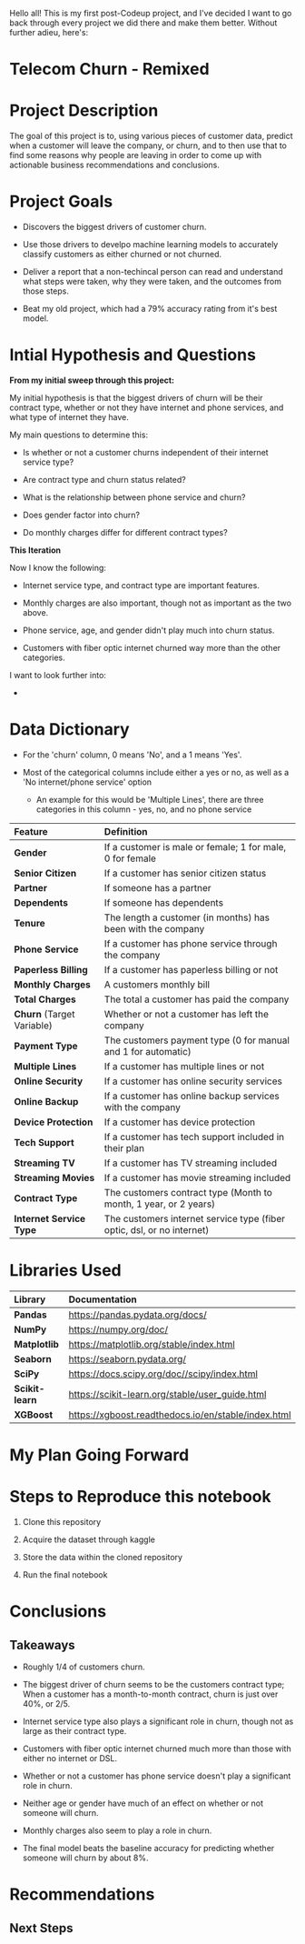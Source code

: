 Hello all! This is my first post-Codeup project, and I've decided I want to go back through every project we did there and make them better. Without further adieu, here's:

# Telecom Churn - Remixed

# Project Description

The goal of this project is to, using various pieces of customer data, predict when a customer will leave the company, or churn, and to then use that to find some reasons why people are leaving in order to come up with actionable business recommendations and conclusions.

# Project Goals

- Discovers the biggest drivers of customer churn.

- Use those drivers to develpo machine learning models to accurately classify customers as either churned or not churned.

- Deliver a report that a non-techincal person can read and understand what steps were taken, why they were taken, and the outcomes from those steps.

- Beat my old project, which had a 79% accuracy rating from it's best model.

# Intial Hypothesis and Questions

**From my initial sweep through this project:**

My initial hypothesis is that the biggest drivers of churn will be their contract type, whether or not they have internet and phone services, and what type of internet they have.

My main questions to determine this:

- Is whether or not a customer churns independent of their internet service type?

- Are contract type and churn status related?

- What is the relationship between phone service and churn?

- Does gender factor into churn?

- Do monthly charges differ for different contract types?

**This Iteration**

Now I know the following:

- Internet service type, and contract type are important features.

- Monthly charges are also important, though not as important as the two above.

- Phone service, age, and gender didn't play much into churn status.

- Customers with fiber optic internet churned way more than the other categories.

I want to look further into:

- 

# Data Dictionary

- For the 'churn' column,  0 means 'No', and a 1 means 'Yes'.

- Most of the categorical columns include either a yes or no, as well as a 'No internet/phone service' option

    - An example for this would be 'Multiple Lines', there are three categories in this column - yes, no, and no phone service

| **Feature** | **Definition** |
|:--------|:-----------|
|**Gender** | If a customer is male or female; 1 for male, 0 for female|
|**Senior Citizen** | If a customer has senior citizen status|
|**Partner** | If someone has a partner|
|**Dependents** | If someone has dependents|
|**Tenure** | The length a customer (in months) has been with the company|
|**Phone Service** | If a customer has phone service through the company|
|**Paperless Billing** | If a customer has paperless billing or not|
|**Monthly Charges** | A customers monthly bill|
|**Total Charges** | The total a customer has paid the company|
|**Churn** (Target Variable) | Whether or not a customer has left the company|
|**Payment Type** | The customers payment type (0 for manual and 1 for automatic)|
|**Multiple Lines** | If a customer has multiple lines or not|
|**Online Security** | If a customer has online security services|
|**Online Backup** | If a customer has online backup services with the company|
|**Device Protection** | If a customer has device protection|
|**Tech Support** | If a customer has tech support included in their plan|
|**Streaming TV** | If a customer has TV streaming included|
|**Streaming Movies** | If a customer has movie streaming included|
|**Contract Type** | The customers contract type (Month to month, 1 year, or 2 years)|
|**Internet Service Type** | The customers internet service type (fiber optic, dsl, or no internet)|

# Libraries Used

| **Library** | **Documentation** |
|:-------|:-----------|
|**Pandas**| https://pandas.pydata.org/docs/ |
|**NumPy**| https://numpy.org/doc/ |
|**Matplotlib**| https://matplotlib.org/stable/index.html |
|**Seaborn**| https://seaborn.pydata.org/ |
|**SciPy**| https://docs.scipy.org/doc//scipy/index.html |
|**Scikit-learn**| https://scikit-learn.org/stable/user_guide.html |
|**XGBoost**| https://xgboost.readthedocs.io/en/stable/index.html |

# My Plan Going Forward

# Steps to Reproduce this notebook

1. Clone this repository

2. Acquire the dataset through kaggle

3. Store the data within the cloned repository

4. Run the final notebook

# Conclusions

## Takeaways

- Roughly 1/4 of customers churn.

- The biggest driver of churn seems to be the customers contract type; When a customer has a month-to-month contract, churn is just over 40%, or 2/5.

- Internet service type also plays a significant role in churn, though not as large as their contract type.

- Customers with fiber optic internet churned much more than those with either no internet or DSL.

- Whether or not a customer has phone service doesn't play a significant role in churn.

- Neither age or gender have much of an effect on whether or not someone will churn.

- Monthly charges also seem to play a role in churn.

- The final model beats the baseline accuracy for predicting whether someone will churn by about 8%.

# Recommendations


## Next Steps